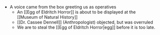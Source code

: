 - A voice came from the box greeting us as operatives
	- An [[Egg of Eldritch Horror]] is about to be displayed at the [[Museum of Natural History]]
	- [[Dr. Cassee Dennell]] (Anthropologist) objected, but was overruled
	- We are to steal the [[Egg of Eldritch Horror|egg]] before it is too late.